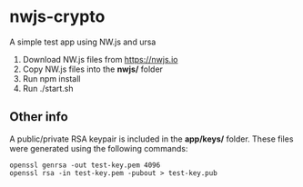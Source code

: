 # nwjs-crypto
A simple test app using NW.js and ursa

1. Download NW.js files from https://nwjs.io
2. Copy NW.js files into the **nwjs/** folder
3. Run npm install
4. Run ./start.sh


## Other info
A public/private RSA keypair is included in the **app/keys/** folder. These files were generated using the following commands:

```
openssl genrsa -out test-key.pem 4096
openssl rsa -in test-key.pem -pubout > test-key.pub
```
